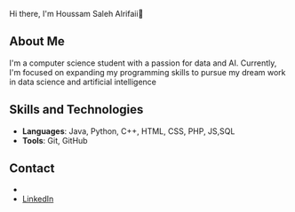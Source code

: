Hi there, I'm Houssam Saleh Alrifaii👋

## About Me
I'm a computer science student with a passion for data and AI. Currently, I'm focused on expanding my programming skills to pursue my dream work in data science and artificial intelligence

## Skills and Technologies
- **Languages**: Java, Python, C++, HTML, CSS, PHP, JS,SQL
- **Tools**: Git, GitHub
## Contact
- 
- [LinkedIn](www.linkedin.com/in/houssamSalehAlrifaii)
